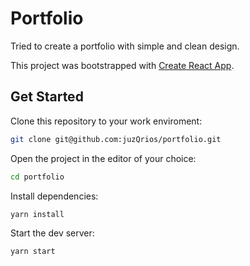 # Portfolio

Tried to create a portfolio with simple and clean design.

This project was bootstrapped with [Create React App](https://github.com/facebook/create-react-app).

## Get Started

Clone this repository to your work enviroment:

```bash
git clone git@github.com:juzQrios/portfolio.git
```

Open the project in the editor of your choice:

```bash
cd portfolio
```

Install dependencies:

```bash
yarn install
````

Start the dev server:

```bash
yarn start
```
